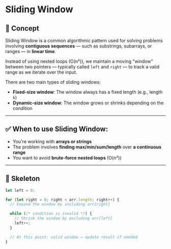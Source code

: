 # Sliding Window

## 🧠 Concept

Sliding Window is a common algorithmic pattern used for solving problems involving **contiguous sequences** — such as substrings, subarrays, or ranges — in **linear time**.

Instead of using nested loops (O(n²)), we maintain a moving "window" between two pointers — typically called `left` and `right` — to track a valid range as we iterate over the input.

There are two main types of sliding windows:

- **Fixed-size window**: The window always has a fixed length (e.g., length `k`)
- **Dynamic-size window**: The window grows or shrinks depending on the condition

---

## ✅ When to use Sliding Window:

- You're working with **arrays or strings**
- The problem involves **finding max/min/sum/length** over **a continuous range**
- You want to avoid **brute-force nested loops** (O(n²))

---

## 🔧 Skeleton

```ts
let left = 0;

for (let right = 0; right < arr.length; right++) {
  // Expand the window by including arr[right]

  while (/* condition is invalid */) {
    // Shrink the window by excluding arr[left]
    left++;
  }

  // At this point: valid window → update result if needed
}
```
